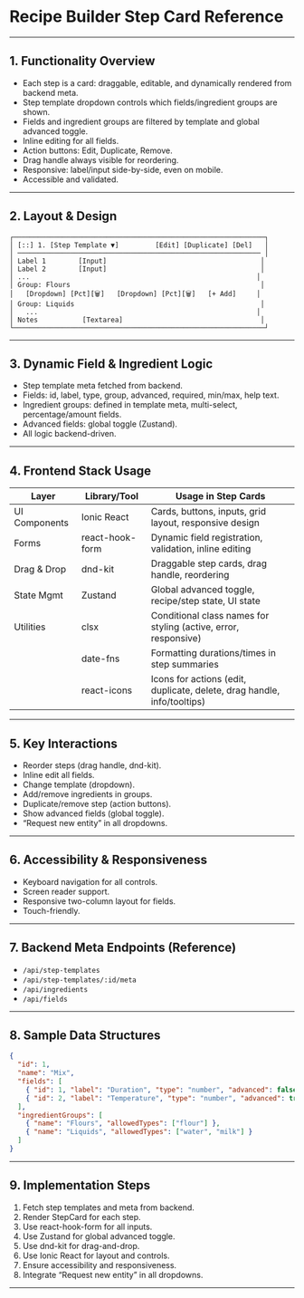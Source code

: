 # Recipe Builder Step Card Reference

---

## 1. Functionality Overview

- Each step is a card: draggable, editable, and dynamically rendered from backend meta.
- Step template dropdown controls which fields/ingredient groups are shown.
- Fields and ingredient groups are filtered by template and global advanced toggle.
- Inline editing for all fields.
- Action buttons: Edit, Duplicate, Remove.
- Drag handle always visible for reordering.
- Responsive: label/input side-by-side, even on mobile.
- Accessible and validated.

---

## 2. Layout & Design

```plaintext
┌──────────────────────────────────────────────────────────────┐
│ [::] 1. [Step Template ▼]         [Edit] [Duplicate] [Del]   │
│ ──────────────────────────────────────────────────────────── │
│ Label 1        [Input]                                      │
│ Label 2        [Input]                                      │
│ ...                                                        │
│ Group: Flours                                               │
│   [Dropdown] [Pct][🗑️]   [Dropdown] [Pct][🗑️]   [+ Add]     │
│ Group: Liquids                                              │
│   ...                                                      │
│ Notes           [Textarea]                                  │
└──────────────────────────────────────────────────────────────┘
```

---

## 3. Dynamic Field & Ingredient Logic

- Step template meta fetched from backend.
- Fields: id, label, type, group, advanced, required, min/max, help text.
- Ingredient groups: defined in template meta, multi-select, percentage/amount fields.
- Advanced fields: global toggle (Zustand).
- All logic backend-driven.

---

## 4. Frontend Stack Usage

| Layer            | Library/Tool         | Usage in Step Cards                                                                 |
|------------------|---------------------|-------------------------------------------------------------------------------------|
| UI Components    | Ionic React         | Cards, buttons, inputs, grid layout, responsive design                              |
| Forms            | react-hook-form     | Dynamic field registration, validation, inline editing                              |
| Drag & Drop      | dnd-kit             | Draggable step cards, drag handle, reordering                                       |
| State Mgmt       | Zustand             | Global advanced toggle, recipe/step state, UI state                                 |
| Utilities        | clsx                | Conditional class names for styling (active, error, responsive)                     |
|                  | date-fns            | Formatting durations/times in step summaries                                        |
|                  | react-icons         | Icons for actions (edit, duplicate, delete, drag handle, info/tooltips)             |

---

## 5. Key Interactions

- Reorder steps (drag handle, dnd-kit).
- Inline edit all fields.
- Change template (dropdown).
- Add/remove ingredients in groups.
- Duplicate/remove step (action buttons).
- Show advanced fields (global toggle).
- “Request new entity” in all dropdowns.

---

## 6. Accessibility & Responsiveness

- Keyboard navigation for all controls.
- Screen reader support.
- Responsive two-column layout for fields.
- Touch-friendly.

---

## 7. Backend Meta Endpoints (Reference)

- `/api/step-templates`
- `/api/step-templates/:id/meta`
- `/api/ingredients`
- `/api/fields`

---

## 8. Sample Data Structures

```json
{
  "id": 1,
  "name": "Mix",
  "fields": [
    { "id": 1, "label": "Duration", "type": "number", "advanced": false, "required": true },
    { "id": 2, "label": "Temperature", "type": "number", "advanced": true, "required": false }
  ],
  "ingredientGroups": [
    { "name": "Flours", "allowedTypes": ["flour"] },
    { "name": "Liquids", "allowedTypes": ["water", "milk"] }
  ]
}
```

---

## 9. Implementation Steps

1. Fetch step templates and meta from backend.
2. Render StepCard for each step.
3. Use react-hook-form for all inputs.
4. Use Zustand for global advanced toggle.
5. Use dnd-kit for drag-and-drop.
6. Use Ionic React for layout and controls.
7. Ensure accessibility and responsiveness.
8. Integrate “Request new entity” in all dropdowns.

---
